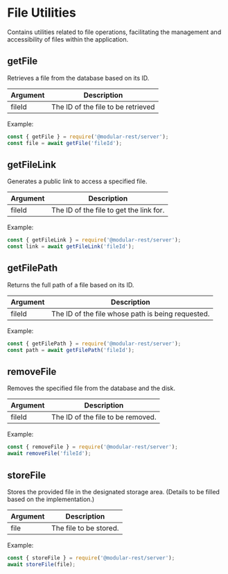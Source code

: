 # File Utilities

Contains utilities related to file operations, facilitating the management and accessibility of files within the application.

## getFile
Retrieves a file from the database based on its ID.


| Argument | Description                        |
| -------- | ---------------------------------- |
| fileId   | The ID of the file to be retrieved |

Example:
```javascript
const { getFile } = require('@modular-rest/server');
const file = await getFile('fileId');
```

## getFileLink
Generates a public link to access a specified file.


| Argument | Description                             |
| -------- | --------------------------------------- |
| fileId   | The ID of the file to get the link for. |

Example:
```javascript
const { getFileLink } = require('@modular-rest/server');
const link = await getFileLink('fileId');
```

## getFilePath
Returns the full path of a file based on its ID.

| Argument | Description                                       |
| -------- | ------------------------------------------------- |
| fileId   | The ID of the file whose path is being requested. |

Example:
```javascript
const { getFilePath } = require('@modular-rest/server');
const path = await getFilePath('fileId');
```

## removeFile
Removes the specified file from the database and the disk.

| Argument | Description                       |
| -------- | --------------------------------- |
| fileId   | The ID of the file to be removed. |

Example:
```javascript
const { removeFile } = require('@modular-rest/server');
await removeFile('fileId');
```

## storeFile
Stores the provided file in the designated storage area. (Details to be filled based on the implementation.)

| Argument | Description            |
| -------- | ---------------------- |
| file     | The file to be stored. |

Example:
```javascript
const { storeFile } = require('@modular-rest/server');
await storeFile(file);
```
